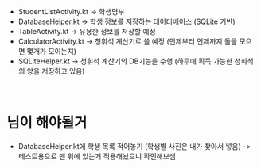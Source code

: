 * StudentListActivity.kt -> 학생명부
* DatabaseHelper.kt -> 학생 정보를 저장하는 데이터베이스 (SQLite 기반)
* TableActivity.kt -> 유용한 정보를 저장할 예정
* CalculatorActivity.kt -> 청휘석 계산기로 쓸 예정 (언제부터 언제까지 돌을 모으면 몇개가 모이는지)
* SQLiteHelper.kt -> 청휘석 계산기의 DB기능을 수행 (하루에 획득 가능한 청휘석의 양을 저장하고 있음)
<br><br><br>
# 님이 해야될거
* DatabaseHelper.kt에 학생 목록 적어놓기 (학생별 사진은 내가 찾아서 넣음) -> 테스트용으로 맨 위에 있는거 적용해놨으니 확인해보셈
